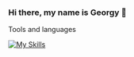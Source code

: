 ### Hi there, my name is Georgy 👋

Tools and languages

[![My Skills](https://skillicons.dev/icons?i=js,ts,react,next,redux,vite,html,css,java,spring)](https://skillicons.dev)
<!--
**GeorgySavchuk/GeorgySavchuk** is a ✨ _special_ ✨ repository because its `README.md` (this file) appears on your GitHub profile.

Here are some ideas to get you started:

- 🔭 I’m currently working on ...
- 🌱 I’m currently learning ...
- 👯 I’m looking to collaborate on ...
- 🤔 I’m looking for help with ...
- 💬 Ask me about ...
- 📫 How to reach me: ...
- 😄 Pronouns: ...
- ⚡ Fun fact: ...
-->
